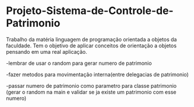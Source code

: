 # Projeto-Sistema-de-Controle-de-Patrimonio
Trabalho da matéria linguagem de programação orientada a objetos da faculdade. Tem o objetivo de aplicar conceitos de orientação a objetos pensando em uma real aplicação.

-lembrar de usar o random para gerar numero de patrimonio

-fazer metodos para movimentação interna(entre delegacias de patrimonio)

-passar numero de patrimonio como parametro para classe patrimonio (gerar o random na main e validar se ja existe um patrimonio com esse numero)

